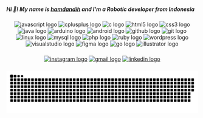 <h5 align="left">Hi 👋! My name is <a href="https://dansecret.github.io/" target="_blank">hamdandih</a> and I'm a Robotic developer from Indonesia</h5>

###

<div align="center">
  <img src="https://cdn.jsdelivr.net/gh/devicons/devicon/icons/javascript/javascript-original.svg" height="40" width="30" alt="javascript logo"  />
  <img src="https://cdn.jsdelivr.net/gh/devicons/devicon/icons/cplusplus/cplusplus-original.svg" height="40" width="30" alt="cplusplus logo"  />
  <img src="https://cdn.jsdelivr.net/gh/devicons/devicon/icons/c/c-original.svg" height="40" width="30" alt="c logo"  />
  <img src="https://cdn.jsdelivr.net/gh/devicons/devicon/icons/html5/html5-original.svg" height="40" width="30" alt="html5 logo"  />
  <img src="https://cdn.jsdelivr.net/gh/devicons/devicon/icons/css3/css3-original.svg" height="40" width="30" alt="css3 logo"  />
  <img src="https://cdn.jsdelivr.net/gh/devicons/devicon/icons/java/java-original.svg" height="40" width="30" alt="java logo"  />
  <img src="https://cdn.jsdelivr.net/gh/devicons/devicon/icons/arduino/arduino-original.svg" height="40" width="30" alt="arduino logo"  />
  <img src="https://cdn.jsdelivr.net/gh/devicons/devicon/icons/android/android-original.svg" height="40" width="30" alt="android logo"  />
  <img src="https://cdn.jsdelivr.net/gh/devicons/devicon/icons/github/github-original.svg" height="40" width="30" alt="github logo"  />
  <img src="https://cdn.jsdelivr.net/gh/devicons/devicon/icons/git/git-original.svg" height="40" width="30" alt="git logo"  />
  <img src="https://cdn.jsdelivr.net/gh/devicons/devicon/icons/linux/linux-original.svg" height="40" width="30" alt="linux logo"  />
  <img src="https://cdn.jsdelivr.net/gh/devicons/devicon/icons/mysql/mysql-original.svg" height="40" width="30" alt="mysql logo"  />
  <img src="https://cdn.jsdelivr.net/gh/devicons/devicon/icons/php/php-original.svg" height="40" width="30" alt="php logo"  />
  <img src="https://cdn.jsdelivr.net/gh/devicons/devicon/icons/ruby/ruby-original.svg" height="40" width="30" alt="ruby logo"  />
  <img src="https://cdn.jsdelivr.net/gh/devicons/devicon/icons/wordpress/wordpress-original.svg" height="40" width="30" alt="wordpress logo"  />
  <img src="https://cdn.jsdelivr.net/gh/devicons/devicon/icons/visualstudio/visualstudio-plain.svg" height="40" width="30" alt="visualstudio logo"  />
  <img src="https://cdn.jsdelivr.net/gh/devicons/devicon/icons/figma/figma-original.svg" height="40" width="30" alt="figma logo"  />
  <img src="https://cdn.jsdelivr.net/gh/devicons/devicon/icons/go/go-original.svg" height="40" width="52" alt="go logo"  />
  <img src="https://cdn.jsdelivr.net/gh/devicons/devicon/icons/illustrator/illustrator-plain.svg" height="40" width="30" alt="illustrator logo"  />
</div>

###

<div align="center">
 <a href="https://www.instagram.com/hamdandih/" target="_blank"><img src="https://img.shields.io/static/v1?message=Instagram&logo=instagram&label=&color=E4405F&logoColor=white&labelColor=&style=for-the-badge"  height="25" alt="instagram logo"  /></a>
 <a href="//mail.google.com/mail/u/0/?view=cm&tf=1&fs=1&to=hamdandih01@gmail.com"  target="_blank" ><img src="https://img.shields.io/static/v1?message=Gmail&logo=gmail&label=&color=D14836&logoColor=white&labelColor=&style=for-the-badge" height="25" alt="gmail logo"  /></a>
<a href="[https://www.linkedin.com/in/hamdandih-013948218/?trk=public_profile_browsemap&originalSubdomain=id](https://www.linkedin.com/in/ham-dandih-2a31b6265/)"  target="_blank">  <img src="https://img.shields.io/static/v1?message=LinkedIn&logo=linkedin&label=&color=0077B5&logoColor=white&labelColor=&style=for-the-badge"  height="25" alt="linkedin logo"  /></a>
</div>

###

<img src="https://raw.githubusercontent.com/dansecret/dansecret/output/snake.svg" alt="Snake animation" />

###
